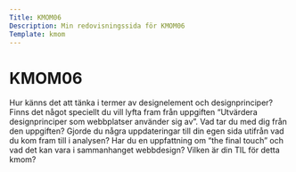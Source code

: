 ```yaml
---
Title: KMOM06
Description: Min redovisningssida för KMOM06
Template: kmom
---
```


KMOM06
==================

Hur känns det att tänka i termer av designelement och designprinciper?
Finns det något speciellt du vill lyfta fram från uppgiften “Utvärdera designprinciper som webbplatser använder sig av”. Vad tar du med dig från den uppgiften?
Gjorde du några uppdateringar till din egen sida utifrån vad du kom fram till i analysen?
Har du en uppfattning om “the final touch” och vad det kan vara i sammanhanget webbdesign?
Vilken är din TIL för detta kmom?